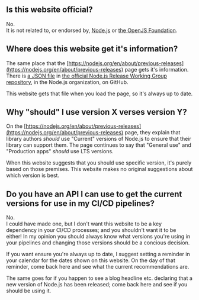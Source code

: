 ## Is this website official?

No.  
It is not related to, or endorsed by, [Node.js](https://nodejs.org/) or [the OpenJS Foundation](https://openjsf.org/).

## Where does this website get it's information?

The same place that the [https://nodejs.org/en/about/previous-releases](https://nodejs.org/en/about/previous-releases) page gets it's information. There is [a JSON file](https://github.com/nodejs/Release/blob/main/schedule.json) in [the official Node.js Release Working Group repository](https://github.com/nodejs/Release), in the Node.js organization, on GitHub.

This website gets that file when you load the page, so it's always up to date.

## Why "should" I use version X verses version Y?

On the [https://nodejs.org/en/about/previous-releases](https://nodejs.org/en/about/previous-releases) page, they explain that library authors _should_ use "Current" versions of Node.js to ensure that their library can support them. The page continues to say that "General use" and "Production apps" _should_ use LTS versions.

When this website suggests that you should use specific version, it's purely based on those premises. This website makes no original suggestions about which version is best.

## Do you have an API I can use to get the current versions for use in my CI/CD pipelines?

No.  
I could have made one, but I don't want this website to be a key dependency in your CI/CD processes; and you shouldn't want it to be either! In my opinion you should always know what versions you're using in your pipelines and changing those versions should be a concious decision.

If you want ensure you're always up to date, I suggest setting a reminder in your calendar for the dates shown on this website. On the day of that reminder, come back here and see what the current recommendations are.

The same goes for if you happen to see a blog headline etc. declaring that a new version of Node.js has been released; come back here and see if you should be using it.
